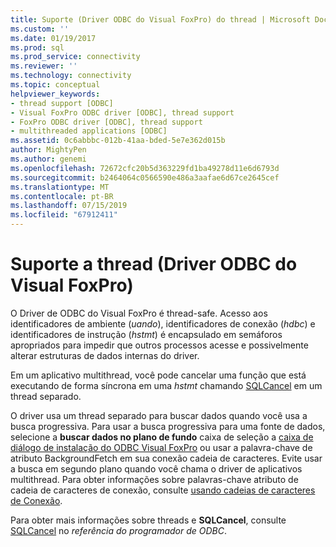 ```yaml
---
title: Suporte (Driver ODBC do Visual FoxPro) do thread | Microsoft Docs
ms.custom: ''
ms.date: 01/19/2017
ms.prod: sql
ms.prod_service: connectivity
ms.reviewer: ''
ms.technology: connectivity
ms.topic: conceptual
helpviewer_keywords:
- thread support [ODBC]
- Visual FoxPro ODBC driver [ODBC], thread support
- FoxPro ODBC driver [ODBC], thread support
- multithreaded applications [ODBC]
ms.assetid: 0c6abbbc-012b-41aa-bded-5e7e362d015b
author: MightyPen
ms.author: genemi
ms.openlocfilehash: 72672cfc20b5d363229fd1ba49278d11e6d6793d
ms.sourcegitcommit: b2464064c0566590e486a3aafae6d67ce2645cef
ms.translationtype: MT
ms.contentlocale: pt-BR
ms.lasthandoff: 07/15/2019
ms.locfileid: "67912411"
---
```

# <a name="thread-support-visual-foxpro-odbc-driver"></a>Suporte a thread (Driver ODBC do Visual FoxPro)
O Driver de ODBC do Visual FoxPro é thread-safe. Acesso aos identificadores de ambiente (*uando*), identificadores de conexão (*hdbc*) e identificadores de instrução (*hstmt*) é encapsulado em semáforos apropriados para impedir que outros processos acesse e possivelmente alterar estruturas de dados internas do driver.  
  
 Em um aplicativo multithread, você pode cancelar uma função que está executando de forma síncrona em uma *hstmt* chamando [SQLCancel](../../odbc/microsoft/sqlcancel-visual-foxpro-odbc-driver.md) em um thread separado.  
  
 O driver usa um thread separado para buscar dados quando você usa a busca progressiva. Para usar a busca progressiva para uma fonte de dados, selecione a **buscar dados no plano de fundo** caixa de seleção a [caixa de diálogo de instalação do ODBC Visual FoxPro](../../odbc/microsoft/odbc-visual-foxpro-setup-dialog-box.md) ou usar a palavra-chave de atributo BackgroundFetch em sua conexão cadeia de caracteres. Evite usar a busca em segundo plano quando você chama o driver de aplicativos multithread. Para obter informações sobre palavras-chave atributo de cadeia de caracteres de conexão, consulte [usando cadeias de caracteres de Conexão](../../odbc/microsoft/using-connection-strings.md).  
  
 Para obter mais informações sobre threads e **SQLCancel**, consulte [SQLCancel](../../odbc/reference/syntax/sqlcancel-function.md) no *referência do programador de ODBC*.
